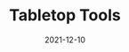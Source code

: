---
layout: project
type: project
published: true
image: images/project/tabletop/spin1.png
title: Tabletop Tools
permalink: projects/tabletop
date: 2021-12-10
labels:
  - ICS 466
  - Android Studio
  - Mobile App
  - Group Project 
summary: Group project for ICS 466. We developed an Android app aims to incorporate essential and customizable game tools like dice roll, coin flip, and spinner. The all also have points tracking feature. 
projecturl: https://github.com/tabletop-tool/tabletop-tools-android
---